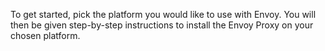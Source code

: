 To get started, pick the platform you would like to use with Envoy. 
You will then be given step-by-step instructions to install the Envoy Proxy on your chosen platform.